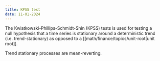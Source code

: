 ```yaml
---
title: KPSS test
date: 11-01-2024
---
```


The Kwiatkowski-Phillips-Schmidt-Shin (KPSS) tests is used for testing a null hypothesis that a time
series is stationary around a deterministic trend (i.e. trend-stationary) as opposed to a [[math/finance/topics/unit-root|unit root]].

Trend stationary processes are mean-reverting.

[^1]: [Wikipedia.org - KPSS test](https://en.wikipedia.org/wiki/KPSS_test)
